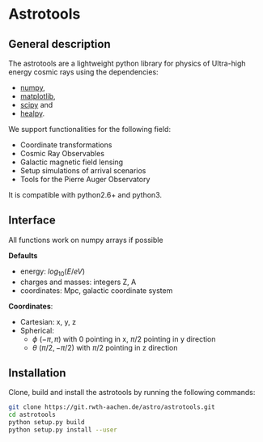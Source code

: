 # Astrotools

## General description

The astrotools are a lightweight python library for physics of Ultra-high energy
cosmic rays using the dependencies:

* [numpy](https://github.com/numpy/numpy),
* [matplotlib](https://github.com/matplotlib/matplotlib),
* [scipy](https://github.com/scipy/scipy) and
* [healpy](https://github.com/healpy/healpy).

We support functionalities for the following field:

* Coordinate transformations
* Cosmic Ray Observables
* Galactic magnetic field lensing
* Setup simulations of arrival scenarios
* Tools for the Pierre Auger Observatory

It is compatible with python2.6+ and python3.

## Interface
All functions work on numpy arrays if possible

__Defaults__
* energy: $`log_{10}(E / eV)`$
* charges and masses: integers Z, A
* coordinates: Mpc, galactic coordinate system

__Coordinates__:
* Cartesian: x, y, z
* Spherical:
    * $`\phi`$ $`(-\pi, \pi)`$ with 0 pointing in x, $`\pi/2`$ pointing in y direction
    * $`\theta`$ $`(\pi/2, -\pi/2)`$ with $`\pi/2`$ pointing in z direction

## Installation

Clone, build and install the astrotools by running the following commands:

```bash
git clone https://git.rwth-aachen.de/astro/astrotools.git
cd astrotools
python setup.py build
python setup.py install --user
```
